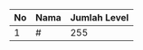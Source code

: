 | No | Nama            | Jumlah Level |
|----|-----------------|--------------|
| 1  | #    |    255        |
